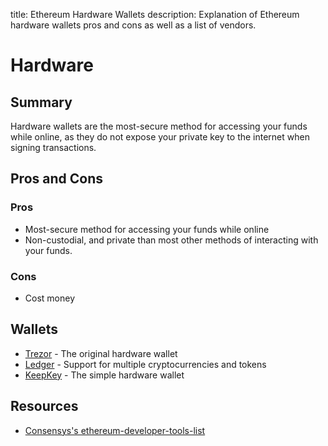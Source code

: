 title: Ethereum Hardware Wallets
description: Explanation of Ethereum hardware wallets pros and cons as well as a list of vendors.

# Hardware

## Summary

Hardware wallets are the most-secure method for accessing your funds while online, as they do not expose your private key to the internet when signing transactions.

## Pros and Cons

### Pros

* Most-secure method for accessing your funds while online
* Non-custodial, and private than most other methods of interacting with your funds.

### Cons

* Cost money

## Wallets

* [Trezor](https://trezor.io) - The original hardware wallet
* [Ledger](https://ledgerwallet.com) - Support for multiple cryptocurrencies and tokens
* [KeepKey](https://keepkey.com) - The simple hardware wallet

## Resources

* [Consensys's ethereum-developer-tools-list](https://github.com/ConsenSys/ethereum-developer-tools-list/blob/master/EcosystemResources.md)

